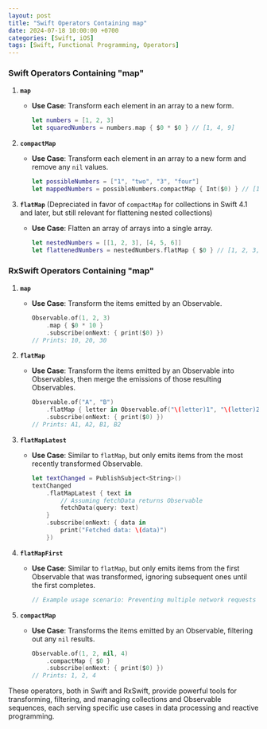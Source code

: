 ```yaml
---
layout: post
title: "Swift Operators Containing map"
date: 2024-07-18 10:00:00 +0700
categories: [Swift, iOS]
tags: [Swift, Functional Programming, Operators]
---
```


### Swift Operators Containing "map"

1. **`map`**
   - **Use Case**: Transform each element in an array to a new form.
     ```swift
     let numbers = [1, 2, 3]
     let squaredNumbers = numbers.map { $0 * $0 } // [1, 4, 9]
     ```

2. **`compactMap`**
   - **Use Case**: Transform each element in an array to a new form and remove any `nil` values.
     ```swift
     let possibleNumbers = ["1", "two", "3", "four"]
     let mappedNumbers = possibleNumbers.compactMap { Int($0) } // [1, 3]
     ```

3. **`flatMap`** (Depreciated in favor of `compactMap` for collections in Swift 4.1 and later, but still relevant for flattening nested collections)
   - **Use Case**: Flatten an array of arrays into a single array.
     ```swift
     let nestedNumbers = [[1, 2, 3], [4, 5, 6]]
     let flattenedNumbers = nestedNumbers.flatMap { $0 } // [1, 2, 3, 4, 5, 6]
     ```

### RxSwift Operators Containing "map"

1. **`map`**
   - **Use Case**: Transform the items emitted by an Observable.
     ```swift
     Observable.of(1, 2, 3)
         .map { $0 * 10 }
         .subscribe(onNext: { print($0) })
     // Prints: 10, 20, 30
     ```

2. **`flatMap`**
   - **Use Case**: Transform the items emitted by an Observable into Observables, then merge the emissions of those resulting Observables.
     ```swift
     Observable.of("A", "B")
         .flatMap { letter in Observable.of("\(letter)1", "\(letter)2") }
         .subscribe(onNext: { print($0) })
     // Prints: A1, A2, B1, B2
     ```

3. **`flatMapLatest`**
   - **Use Case**: Similar to `flatMap`, but only emits items from the most recently transformed Observable.
     ```swift
     let textChanged = PublishSubject<String>()
     textChanged
         .flatMapLatest { text in
             // Assuming fetchData returns Observable
             fetchData(query: text)
         }
         .subscribe(onNext: { data in
             print("Fetched data: \(data)")
         })
     ```

4. **`flatMapFirst`**
   - **Use Case**: Similar to `flatMap`, but only emits items from the first Observable that was transformed, ignoring subsequent ones until the first completes.
     ```swift
     // Example usage scenario: Preventing multiple network requests before the first one completes.
     ```

5. **`compactMap`**
   - **Use Case**: Transforms the items emitted by an Observable, filtering out any `nil` results.
     ```swift
     Observable.of(1, 2, nil, 4)
         .compactMap { $0 }
         .subscribe(onNext: { print($0) })
     // Prints: 1, 2, 4
     ```

These operators, both in Swift and RxSwift, provide powerful tools for transforming, filtering, and managing collections and Observable sequences, each serving specific use cases in data processing and reactive programming.